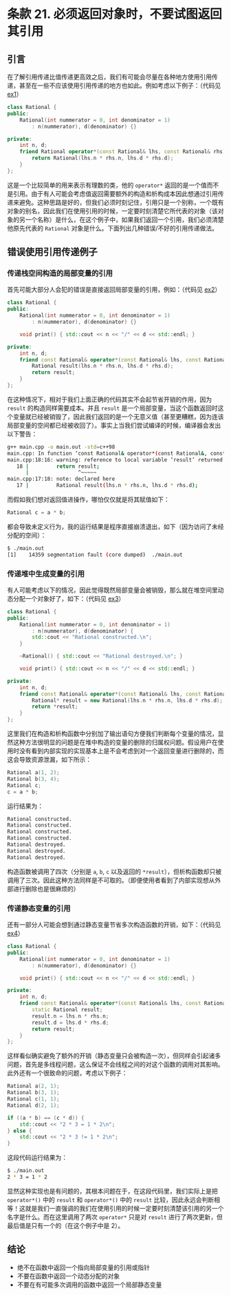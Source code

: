 # 条款 21. 必须返回对象时，不要试图返回其引用

## 引言

在了解引用传递比值传递更高效之后，我们有可能会尽量在各种地方使用引用传递，甚至在一些不应该使用引用传递的地方也如此。例如考虑以下例子：（代码见 [ex1](https://github.com/XiaotaoGuo/Effective-Cpp-Reading-Note/tree/master/PracticeCode/21.DontTryToReturnAReferenceWhenYouMustReturnAnObject/ex1)）

```c++
class Rational {
public:
    Rational(int nummerator = 0, int denominator = 1)
        : n(nummerator), d(denominator) {}

private:
    int n, d;
    friend Rational operator*(const Rational& lhs, const Rational& rhs) {
        return Rational(lhs.n * rhs.n, lhs.d * rhs.d);
    }
};
```

这是一个比较简单的用来表示有理数的类，他的 `operator*` 返回的是一个值而不是引用。由于有人可能会考虑值返回需要额外的构造和析构成本因此想通过引用传递来避免。这种思路是好的，但我们必须时刻记住，引用只是一个别称，一个既有对象的别名，因此我们在使用引用的时候，一定要时刻清楚它所代表的对象（该对象的另一个名称）是什么，在这个例子中，如果我们返回一个引用，我们必须清楚他原先代表的 `Rational` 对象是什么。下面列出几种错误/不好的引用传递做法。

## 错误使用引用传递例子

### 传递栈空间构造的局部变量的引用

首先可能大部分人会犯的错误是直接返回局部变量的引用，例如：（代码见 [ex2](https://github.com/XiaotaoGuo/Effective-Cpp-Reading-Note/tree/master/PracticeCode/21.DontTryToReturnAReferenceWhenYouMustReturnAnObject/ex2)）

```c++
class Rational {
public:
    Rational(int nummerator = 0, int denominator = 1)
        : n(nummerator), d(denominator) {}

    void print() { std::cout << n << "/" << d << std::endl; }

private:
    int n, d;
    friend const Rational& operator*(const Rational& lhs, const Rational& rhs) {
        Rational result(lhs.n * rhs.n, lhs.d * rhs.d);
        return result;
    }
};
```

在这种情况下，相对于我们上面正确的代码其实不会起节省开销的作用，因为 `result` 的构造同样需要成本。并且 `result` 是一个局部变量，当这个函数返回时这个变量就已经被销毁了，因此我们返回的是一个无意义值（甚至更糟糕，因为连该局部变量的空间都已经被收回了）。事实上当我们尝试编译的时候，编译器会发出以下警告：

```bash
g++ main.cpp -o main.out -std=c++98
main.cpp: In function ‘const Rational& operator*(const Rational&, const Rational&)’:
main.cpp:18:16: warning: reference to local variable ‘result’ returned [-Wreturn-local-addr]
   18 |         return result;
      |                ^~~~~~
main.cpp:17:18: note: declared here
   17 |         Rational result(lhs.n * rhs.n, lhs.d * rhs.d);
```

而假如我们想对返回值进操作，哪怕仅仅就是将其赋值如下：

```c++
Rational c = a * b;
```

都会导致未定义行为，我的运行结果是程序直接崩溃退出，如下（因为访问了未经分配的空间）：

```bash
$ ./main.out
[1]    14359 segmentation fault (core dumped)  ./main.out
```

### 传递堆中生成变量的引用

有人可能考虑以下的情况，因此觉得既然局部变量会被销毁，那么就在堆空间里动态分配一个对象好了，如下：（代码见 [ex3](https://github.com/XiaotaoGuo/Effective-Cpp-Reading-Note/tree/master/PracticeCode/21.DontTryToReturnAReferenceWhenYouMustReturnAnObject/ex3)）

```c++
class Rational {
public:
    Rational(int nummerator = 0, int denominator = 1)
        : n(nummerator), d(denominator) {
        std::cout << "Rational constructed.\n";
    }

    ~Rational() { std::cout << "Rational destroyed.\n"; }

    void print() { std::cout << n << "/" << d << std::endl; }

private:
    int n, d;
    friend const Rational& operator*(const Rational& lhs, const Rational& rhs) {
        Rational* result = new Rational(lhs.n * rhs.n, lhs.d * rhs.d);
        return *result;
    }
};
```

这里我们在构造和析构函数中分别加了输出语句方便我们判断每个变量的情况，显然这种方法很明显的问题是在堆中构造的变量的删除的归属权问题。假设用户在使用时没有看到内部实现的实现基本上是不会考虑到对一个返回变量进行删除的，而这会导致资源泄漏，如下所示：

```c++
Rational a(1, 2);
Rational b(3, 4);
Rational c;
c = a * b;
```

运行结果为：

```bash
Rational constructed.
Rational constructed.
Rational constructed.
Rational constructed.
Rational destroyed.
Rational destroyed.
Rational destroyed.
```

构造函数被调用了四次（分别是 `a`, `b`, `c` 以及返回的 `*result`），但析构函数却只被调用了三次。因此这种方法同样是不可取的。（即便使用者看到了内部实现想从外部进行删除也是很麻烦的）

### 传递静态变量的引用

还有一部分人可能会想到通过静态变量节省多次构造函数的开销，如下：（代码见 [ex4](https://github.com/XiaotaoGuo/Effective-Cpp-Reading-Note/tree/master/PracticeCode/21.DontTryToReturnAReferenceWhenYouMustReturnAnObject/ex4)）

```c++
class Rational {
public:
    Rational(int nummerator = 0, int denominator = 1)
        : n(nummerator), d(denominator) {}

    void print() { std::cout << n << "/" << d << std::endl; }

private:
    int n, d;
    friend const Rational& operator*(const Rational& lhs, const Rational& rhs) {
        static Rational result;
        result.n = lhs.n * rhs.n;
        result.d = lhs.d * rhs.d;
        return result;
    }
};
```

这样看似确实避免了额外的开销（静态变量只会被构造一次），但同样会引起诸多问题，首先是多线程问题，这么保证不会线程之间的对这个函数的调用对其影响。此外还有一个很致命的问题，考虑以下例子：

```c++
Rational a(2, 1);
Rational b(3, 1);
Rational c(1, 1);
Rational d(2, 1);

if ((a * b) == (c * d)) {
    std::cout << "2 * 3 = 1 * 2\n";
} else {
    std::cout << "2 * 3 != 1 * 2\n";
}
```

这段代码运行结果为：

```bash
$ ./main.out
2 * 3 = 1 * 2
```

显然这种实现也是有问题的，其根本问题在于，在这段代码里，我们实际上是把 `operator*()` 中的 `result` 和 `operator*()` 中的 `result` 比较，因此永远会判断相等！这就是我们一直强调的我们在使用引用的时候一定要时刻清楚该引用的另一个名字是什么。而在这里调用了两次 `operator*` 只是对 `result` 进行了两次更新，但最后值是只有一个的（在这个例子中是 2）。

## 结论

* 绝不在函数中返回一个指向局部变量的引用或指针
* 不要在函数中返回一个动态分配的对象
* 不要在有可能多次调用的函数中返回一个局部静态变量